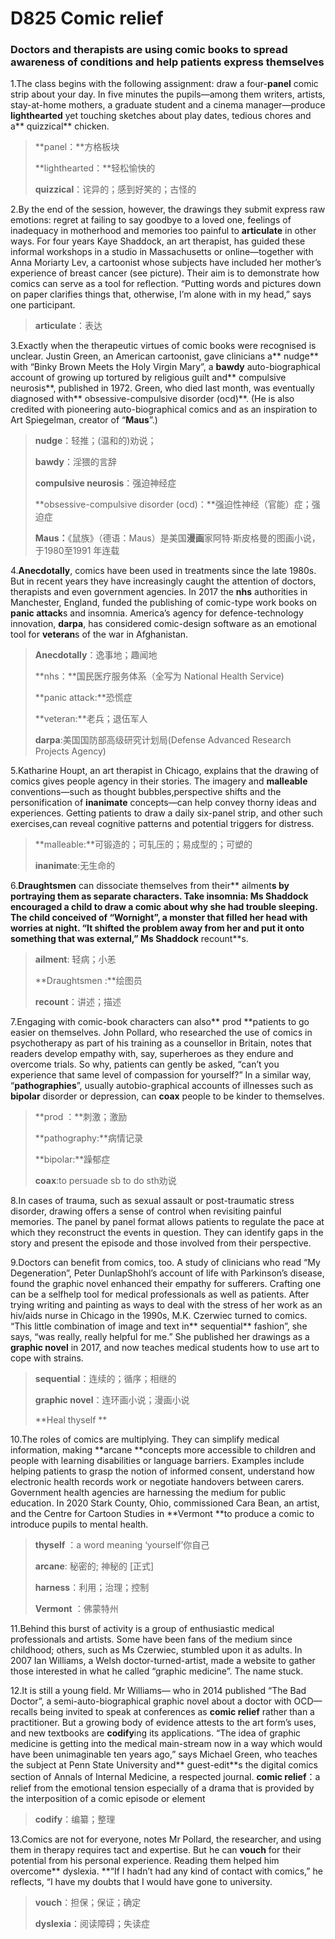 # D825  Comic relief

### **Doctors and therapists are using comic books to spread awareness of conditions and help patients express themselves**
1.The class begins with the following assignment: draw a four-**panel** comic strip about your day. In five minutes the pupils—among them writers, artists, stay-at-home mothers, a graduate student and a cinema manager—produce **lighthearted** yet touching sketches about play dates, tedious chores and a** quizzical** chicken.

> **panel：**方格板块
 > 
> **lighthearted：**轻松愉快的
 > 
> **quizzical**：诧异的；感到好笑的；古怪的
 > 

2.By the end of the session, however, the drawings they submit express raw emotions: regret at failing to say goodbye to a loved one, feelings of inadequacy in motherhood and memories too painful to **articulate** in other ways. For four years Kaye Shaddock, an art therapist, has guided these informal workshops in a studio in Massachusetts or online—together with Anna Moriarty Lev, a cartoonist whose subjects have included her mother’s experience of breast cancer (see picture). Their aim is to demonstrate how comics can serve as a tool for reflection. “Putting words and pictures down on paper clarifies things that, otherwise, I’m alone with in my head,” says one participant.

> **articulate**：表达
 > 

3.Exactly when the therapeutic virtues of comic books were recognised is unclear. Justin Green, an American cartoonist, gave clinicians a** nudge** with “Binky Brown Meets the Holy Virgin Mary”, a **bawdy** auto-biographical account of growing up tortured by religious guilt and** compulsive neurosis**, published in 1972. Green, who died last month, was eventually diagnosed with** obsessive-compulsive disorder (ocd)**. (He is also credited with pioneering auto-biographical comics and as an inspiration to Art Spiegelman, creator of “**Maus**”.)

> **nudge**：轻推；(温和的)劝说；
 > 
> **bawdy**：淫猥的言辞
 > 
> **compulsive neurosis**：强迫神经症
 > 
> **obsessive-compulsive disorder (ocd)：**强迫性神经（官能）症；强迫症
 > 
> **Maus：**《鼠族》（德语：Maus）是美国**漫画**家阿特·斯皮格曼的图画小说，于1980至1991 年连载
 > 

4.**Anecdotally**, comics have been used in treatments since the late 1980s. But in recent years they have increasingly caught the attention of doctors, therapists and even government agencies. In 2017 the **nhs** authorities in Manchester, England, funded the publishing of comic-type work books on **panic attack**s and insomnia. America’s agency for defence-technology innovation, **darpa**, has considered comic-design software as an emotional tool for **veteran**s of the war in Afghanistan.

> **Anecdotally**：逸事地；趣闻地
 > 
> **nhs：**国民医疗服务体系（全写为 National Health Service)
 > 
> **panic attack:**恐慌症
 > 
> **veteran:**老兵；退伍军人
 > 
> **darpa**:美国国防部高级研究计划局(Defense Advanced Research Projects Agency)
 > 

5.Katharine Houpt, an art therapist in Chicago, explains that the drawing of comics gives people agency in their stories. The imagery and **malleable** conventions—such as thought bubbles,perspective shifts and the personification of **inanimate** concepts—can help convey thorny ideas and experiences. Getting patients to draw a daily six-panel strip, and other such exercises,can reveal cognitive patterns and potential triggers for distress.

> **malleable:**可锻造的；可轧压的；易成型的；可塑的
 > 
> **inanimate**:无生命的
 > 

6.**Draughtsmen** can dissociate themselves from their** ailment**s by portraying them as separate characters. Take insomnia: Ms Shaddock encouraged a child to draw a comic about why she had trouble sleeping. The child conceived of “Wornight”, a monster that filled her head with worries at night. “It shifted the problem away from her and put it onto something that was external,” Ms Shaddock** recount**s.

> **ailment**: 轻病；小恙
 > 
> **Draughtsmen :**绘图员
 > 
> **recount**：讲述；描述
 > 

7.Engaging with comic-book characters can also** prod **patients to go easier on themselves. John Pollard, who researched the use of comics in psychotherapy as part of his training as a counsellor in Britain, notes that readers develop empathy with, say, superheroes as they endure and overcome trials. So why, patients can gently be asked, “can’t you experience that same level of compassion for yourself?” In a similar way, “**pathographies**”, usually autobio-graphical accounts of illnesses such as **bipolar** disorder or depression, can **coax** people to be kinder to themselves.

> **prod ：**刺激；激励
 > 
> **pathography:**病情记录
 > 
> **bipolar:**躁郁症
 > 
> **coax**:to persuade sb to do sth劝说
 > 

8.In cases of trauma, such as sexual assault or post-­traumatic stress disorder, drawing offers a sense of control when revisiting painful memories. The panel­ by panel format allows patients to regulate the pace at which they reconstruct the events in question. They can identify gaps in the story and present the episode and those involved from their perspective.

9.Doctors can benefit from comics, too. A study of clinicians who read “My Degeneration”, Peter Dunlap­Shohl’s account of life with Parkinson’s disease, found the graphic novel enhanced their empathy for sufferers. Crafting one can be a self­help tool for medical professionals as well as patients. After trying writing and painting as ways to deal with the stress of her work as an hiv/aids nurse in Chicago in the 1990s, M.K. Czerwiec turned to comics. “This little combination of image and text in** sequential** fashion”, she says, “was really, really helpful for me.” She published her drawings as a **graphic novel** in 2017, and now teaches medical students how to use art to cope with strains.

> **sequential**：连续的；循序；相继的
 > 
> **graphic novel**：连环画小说；漫画小说
 > 
> **Heal thyself **
 > 

10.The roles of comics are multiplying. They can simplify medical information, making **arcane **concepts more accessible to children and people with learning disabilities or language barriers. Examples include helping patients to grasp the notion of informed consent, understand how electronic health records work or negotiate handovers between carers. Government health agencies are harnessing the medium for public education. In 2020 Stark County, Ohio, commissioned Cara Bean, an artist, and the Centre for Cartoon Studies in **Vermont **to produce a comic to introduce pupils to mental health.

> **thyself** ：a word meaning ‘yourself’你自己
 > 
> **arcane**: 秘密的; 神秘的 [正式]
 > 
> **harness**：利用；治理；控制
 > 
> **Vermont** ：佛蒙特州
 > 

11.Behind this burst of activity is a group of enthusiastic medical professionals and artists. Some have been fans of the medium since childhood; others, such as Ms Czerwiec, stumbled upon it as adults. In 2007 Ian Williams, a Welsh doctor­-turned-artist, made a website to gather those interested in what he called “graphic medicine”. The name stuck.

12.It is still a young field. Mr Williams— who in 2014 published “The Bad Doctor”, a semi-auto-biographical graphic novel about a doctor with OCD—recalls being invited to speak at conferences as **comic relief** rather than a practitioner. But a growing body of evidence attests to the art form’s uses, and new textbooks are **codify**ing its applications. “The idea of graphic medicine is getting into the medical main-stream now in a way which would have been unimaginable ten years ago,” says Michael Green, who teaches the subject at Penn State University and** guest­-edit**s the digital­ comics section of Annals of Internal Medicine, a respected journal.
**comic relief**：a relief from the emotional tension especially of a drama that is provided by the interposition of a comic episode or element

> **codify**：编纂；整理
 > 

13.Comics are not for everyone, notes Mr Pollard, the researcher, and using them in therapy requires tact and expertise. But he can **vouch** for their potential from  his personal experience. Reading them helped him overcome** dyslexia. **“If I hadn’t had any kind of contact with comics,” he reflects, “I have my doubts that I would have gone to university.

> **vouch**：担保；保证；确定
 > 
> **dyslexia**：阅读障碍；失读症
 > 

